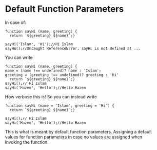 # Default Function Parameters

In case of:
```
function sayHi (name, greeting) {
  return `${greeting} ${name}`;}
  
sayHi('Islam', 'Hi');//Hi Islam
sayHu();//Uncaught ReferenceError: sayHu is not defined at ...
```

You can write
```
function sayHi (name, greeting) {
name = (name !== undefined)? name : 'Islam';
greeting = (greeting !== undefined)? greeting : 'Hi'
  return `${greeting} ${name}`;}
sayHi();// Hi Islam
sayHi('Hazem', 'Hello');//Hello Hazem
```

How verbose this is!
So you can instead write
```
function sayHi (name = 'Islam', greeting = 'Hi') {
  return `${greeting} ${name}`;}
  
sayHi();// Hi Islam
sayHi('Hazem', 'Hello');//Hello Hazem
```

This is what is meant by default function parameters. Assigning a default values for function parameters in case no values are assigned when invoking the function.

  
